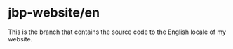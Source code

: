 # jbp-website/en
This is the branch that contains the source code to the English locale of my website.
